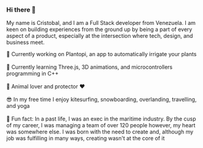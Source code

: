 ### Hi there 👋
My name is Cristobal, and I am a Full Stack developer from Venezuela. I am keen on building experiences from the ground up by being a part of every aspect of a product, especially at the intersection where tech, design, and business meet.

🚀 Currently working on Plantopi, an app to automatically irrigate your plants\
\
🌱 Currently learning Three.js, 3D animations, and microcontrollers programming in C++\
\
🐶 Animal lover and protector ♥️\
\
😎 In my free time I enjoy kitesurfing, snowboarding, overlanding, travelling, and yoga\
\
🧐 Fun fact: In a past life, I was an exec in the maritime industry. By the cusp of my career, I was managing a team of over 120 people however, my heart was somewhere else. I was born with the need to create and, although my job was fulfilling in many ways, creating wasn't at the core of it
